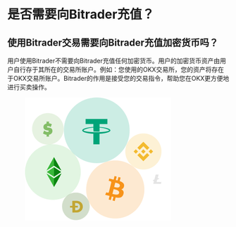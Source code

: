 # 是否需要向Bitrader充值？

## 使用Bitrader交易需要向Bitrader充值加密货币吗？

用户使用Bitrader不需要向Bitrader充值任何加密货币。用户的加密货币资产由用户自行存于其所在的交易所账户。例如：您使用的OKX交易所，您的资产将存在于OKX交易所账户。Bitrader的作用是接受您的交易指令，帮助您在OKX更方便地进行买卖操作。



<figure><img src="../../.gitbook/assets/Group 39 (2).png" alt=""><figcaption></figcaption></figure>
